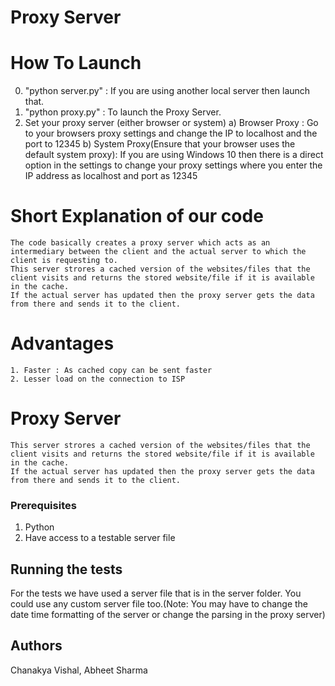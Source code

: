 Proxy Server
============


How To Launch
==============
0. "python server.py" : If you are using another local server then launch that.
1. "python proxy.py" : To launch the Proxy Server.
2. Set your proxy server (either browser or system)
	a) Browser Proxy : Go to your browsers proxy settings and change the IP to localhost and the port to 12345
	b) System Proxy(Ensure that your browser uses the default system proxy): If you are using Windows 10 then there is a direct
					option in the settings to change your proxy settings where you enter the IP address as localhost and port as 12345

Short Explanation of our code
====================
	The code basically creates a proxy server which acts as an intermediary between the client and the actual server to which the client is requesting to.
	This server strores a cached version of the websites/files that the client visits and returns the stored website/file if it is available in the cache.
	If the actual server has updated then the proxy server gets the data from there and sends it to the client.
Advantages
===============
	1. Faster : As cached copy can be sent faster 
	2. Lesser load on the connection to ISP

Proxy Server
===============

	This server strores a cached version of the websites/files that the client visits and returns the stored website/file if it is available in the cache.
	If the actual server has updated then the proxy server gets the data from there and sends it to the client.


### Prerequisites

1) Python
2) Have access to a testable server file

## Running the tests

For the tests we have used a server file that is in the server folder.
You could use any custom server file too.(Note: You may have to change the date time formatting of the server or change the parsing in the proxy server)


## Authors

Chanakya Vishal, Abheet Sharma

